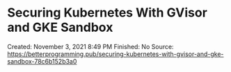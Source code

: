 # Securing Kubernetes With GVisor and GKE Sandbox

Created: November 3, 2021 8:49 PM
Finished: No
Source: https://betterprogramming.pub/securing-kubernetes-with-gvisor-and-gke-sandbox-78c6b152b3a0